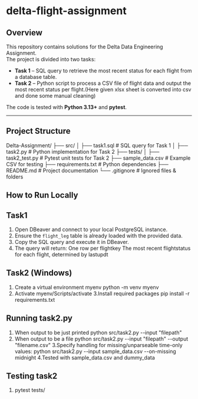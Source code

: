 # delta-flight-assignment


## Overview
This repository contains solutions for the Delta Data Engineering Assignment.  
The project is divided into two tasks:

- **Task 1** – SQL query to retrieve the most recent status for each flight from a database table.
- **Task 2** – Python script to process a CSV file of flight data and output the most recent status per flight.(Here given xlsx sheet is converted into csv and done some manual cleaning)

The code is tested with **Python 3.13+** and **pytest**.

---

## Project Structure

Delta-Assignment/
├── src/
│ ├── task1.sql # SQL query for Task 1
│ ├── task2.py # Python implementation for Task 2
├── tests/
│ ├── task2_test.py # Pytest unit tests for Task 2
├── sample_data.csv # Example CSV for testing
├── requirements.txt # Python dependencies
├── README.md # Project documentation
└── .gitignore # Ignored files & folders

## How to Run Locally
## Task1
1. Open DBeaver and connect to your local PostgreSQL instance.
2. Ensure the `flight_leg` table is already loaded with the provided data. 
3. Copy the SQL query and execute it in DBeaver.
4. The query will return:
        One row per flightkey
        The most recent flightstatus for each flight, determined by lastupdt

## Task2 (Windows)
1. Create a virtual environment myenv
python -m venv myenv
2. Activate 
myenv/Scripts/activate
3.Install required packages
pip install -r requirements.txt

## Running task2.py
1. When output to be just printed
python src/task2.py --input "filepath"
2. When output to be a file
python src/task2.py --input "filepath" --output "filename.csv"
3.Specify handling for missing/unparseable time-only values: 
python src/task2.py --input sample_data.csv --on-missing midnight
4.Tested with sample_data.csv and dummy_data

## Testing task2
1. pytest tests/


